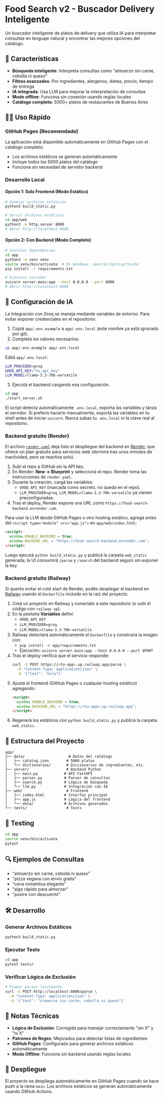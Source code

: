 # Food Search v2 - Buscador Delivery Inteligente

Un buscador inteligente de platos de delivery que utiliza IA para interpretar consultas en lenguaje natural y encontrar las mejores opciones del catálogo.

## 🚀 Características

- **Búsqueda inteligente**: Interpreta consultas como "almuerzo sin carne, cebolla ni queso"
- **Filtros avanzados**: Por ingredientes, alergenos, dietas, precio, tiempo de entrega
- **IA integrada**: Usa LLM para mejorar la interpretación de consultas
- **Modo offline**: Funciona sin conexión usando reglas locales
- **Catálogo completo**: 5000+ platos de restaurantes de Buenos Aires

## 🏃‍♂️ Uso Rápido

### GitHub Pages (Recomendado)
La aplicación está disponible automáticamente en GitHub Pages con el catálogo completo:
- Los archivos estáticos se generan automáticamente
- Incluye todos los 5000 platos del catálogo
- Funciona sin necesidad de servidor backend

### Desarrollo Local

#### Opción 1: Solo Frontend (Modo Estático)
```bash
# Generar archivos estáticos
python3 build_static.py

# Servir archivos estáticos
cd app/web
python3 -m http.server 8000
# Abrir http://localhost:8000
```

#### Opción 2: Con Backend (Modo Completo)
```bash
# Instalar dependencias
cd app
python3 -m venv venv
source venv/bin/activate  # En Windows: venv\Scripts\activate
pip install -r requirements.txt

# Ejecutar servidor
uvicorn server.main:app --host 0.0.0.0 --port 8000
# Abrir http://localhost:8000
```

## 🔧 Configuración de IA

La integración con Groq se maneja mediante variables de entorno. Para evitar exponer credenciales en el repositorio:

1. Copiá `app/.env.example` a `app/.env.local` (este nombre ya está ignorado por git).
2. Completá los valores necesarios:

```bash
cp app/.env.example app/.env.local
```

Editá `app/.env.local`:

```bash
LLM_PROVIDER=groq
GROQ_API_KEY="tu_api_key"
LLM_MODEL=llama-3.3-70b-versatile
```

3. Ejecutá el backend cargando esa configuración:

```bash
cd app
./start_server.sh
```

El script detecta automáticamente `.env.local`, exporta las variables y lanza el servidor. Si preferís hacerlo manualmente, exportá las variables en tu shell antes de iniciar `uvicorn`. Nunca subas tu `.env.local` ni la clave real al repositorio.

### Backend gratuito (Render)

El archivo [`render.yaml`](./render.yaml) deja listo el despliegue del backend en [Render](https://render.com), que ofrece un plan gratuito para servicios web (dormirá tras unos minutos de inactividad, pero se reactiva solo).

1. Subí el repo a GitHub sin la API key.
2. En Render: **New → Blueprint** y seleccioná el repo. Render toma las instrucciones de `render.yaml`.
3. Durante la creación, cargá las variables:
   - `GROQ_API_KEY` (marcada como secreto, no queda en el repo).
   - `LLM_PROVIDER=groq`, `LLM_MODEL=llama-3.3-70b-versatile` ya vienen preconfiguradas.
4. Tras el deploy, Render expone una URL como `https://food-search-backend.onrender.com`.

Para usar la LLM desde GitHub Pages u otro hosting estático, agregá antes del `<script type="module" src="app.js">` en `app/web/index.html`:

```html
<script>
  window.ENABLE_BACKEND = true;
  window.BACKEND_URL = "https://food-search-backend.onrender.com";
</script>
```

Luego ejecutá `python build_static.py` y publicá la carpeta `web_static` generada; la UI consumirá `/parse` y `/search` del backend seguro sin exponer la key.

### Backend gratuito (Railway)

Si querés evitar el cold start de Render, podés desplegar el backend en [Railway](https://railway.app) usando el `Dockerfile` incluido en la raíz del proyecto.

1. Creá un proyecto en Railway y conectalo a este repositorio (o subí el código con `railway up`).
2. En la pestaña **Variables** definí:
   - `GROQ_API_KEY`
   - `LLM_PROVIDER=groq`
   - `LLM_MODEL=llama-3.3-70b-versatile`
3. Railway detectará automáticamente el `Dockerfile` y construirá la imagen con:
   - `pip install -r app/requirements.txt`
   - Ejecución: `uvicorn server.main:app --host 0.0.0.0 --port $PORT`
4. Tras el deploy verificá que el servicio responde:
   ```bash
   curl -X POST https://<tu-app>.up.railway.app/parse \
     -H "Content-Type: application/json" \
     -d '{"text": "hola"}'
   ```
5. Ajustá el frontend (GitHub Pages o cualquier hosting estático) agregando:
   ```html
   <script>
     window.ENABLE_BACKEND = true;
     window.BACKEND_URL = "https://<tu-app>.up.railway.app";
   </script>
   ```
6. Regenerá los estáticos con `python build_static.py` y publicá la carpeta `web_static`.

## 📁 Estructura del Proyecto

```
app/
├── data/                    # Datos del catálogo
│   ├── catalog.json        # 5000 platos
│   └── dictionaries/       # Diccionarios de ingredientes, etc.
├── server/                 # Backend Python
│   ├── main.py            # API FastAPI
│   ├── parser.py          # Parser de consultas
│   ├── search.py          # Lógica de búsqueda
│   └── llm.py             # Integración con IA
├── web/                    # Frontend
│   ├── index.html         # Interfaz principal
│   ├── app.js             # Lógica del frontend
│   └── data/              # Archivos generados
└── tests/                  # Tests
```

## 🧪 Testing

```bash
cd app
source venv/bin/activate
pytest
```

## 🔍 Ejemplos de Consultas

- "almuerzo sin carne, cebolla ni queso"
- "pizza vegana con envío gratis"
- "cena romántica elegante"
- "algo rápido para almorzar"
- "postre con descuento"

## 🛠️ Desarrollo

### Generar Archivos Estáticos
```bash
python3 build_static.py
```

### Ejecutar Tests
```bash
cd app
pytest tests/
```

### Verificar Lógica de Exclusión
```bash
# Probar parser localmente
curl -X POST http://localhost:8000/parse \
  -H "Content-Type: application/json" \
  -d '{"text": "almuerzo sin carne, cebolla ni queso"}'
```

## 📝 Notas Técnicas

- **Lógica de Exclusión**: Corregida para manejar correctamente "sin X" y "ni X"
- **Patrones de Regex**: Mejorados para detectar listas de ingredientes
- **GitHub Pages**: Configurado para generar archivos estáticos automáticamente
- **Modo Offline**: Funciona sin backend usando reglas locales

## 🚀 Despliegue

El proyecto se despliega automáticamente en GitHub Pages cuando se hace push a la rama `main`. Los archivos estáticos se generan automáticamente usando GitHub Actions.

